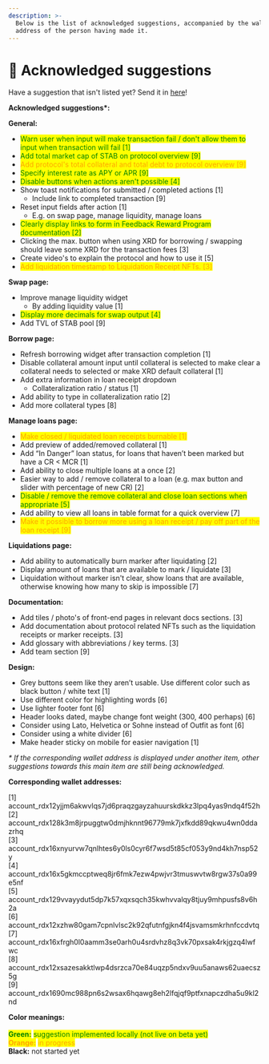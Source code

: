 ```yaml
---
description: >-
  Below is the list of acknowledged suggestions, accompanied by the wallet
  address of the person having made it.
---
```


# 🤝 Acknowledged suggestions

Have a suggestion that isn't listed yet? Send it in [here](https://docs.google.com/forms/d/e/1FAIpQLSclpVFo6XX\_MQsLKIul7UzARzdwcfiUeonHDB8X6jU4iqVTiw/viewform)!

**Acknowledged suggestions\*:**

**General:**

* <mark style="color:green;">Warn user when input will make transaction fail / don't allow them to input when transaction will fail \[1]</mark>
* <mark style="color:green;">Add total market cap of STAB on protocol overview \[9]</mark>
* <mark style="color:orange;">Add protocol's total collateral and total debt to protocol overview \[9]</mark>
* <mark style="color:green;">Specify interest rate as APY or APR \[9]</mark>
* <mark style="color:green;">Disable buttons when actions aren't possible \[4]</mark>
* Show toast notifications for submitted / completed actions \[1]
  * Include link to completed transaction \[9]
* Reset input fields after action \[1]
  * E.g. on swap page, manage liquidity, manage loans
* <mark style="color:green;">Clearly display links to form in Feedback Reward Program documentation \[2]</mark>
* Clicking the max. button when using XRD for borrowing / swapping should leave some XRD for the transaction fees \[3]
* Create video's to explain the protocol and how to use it \[5]
* <mark style="color:orange;">Add liquidation timestamp to Liquidation Receipt NFTs. \[3]</mark>

**Swap page:**

* Improve manage liquidity widget
  * By adding liquidity value \[1]
* <mark style="color:green;">Display more decimals for swap output \[4]</mark>
* Add TVL of STAB pool \[9]

**Borrow page:**

* Refresh borrowing widget after transaction completion \[1]
* Disable collateral amount input until collateral is selected to make clear a collateral needs to selected or make XRD default collateral \[1]
* Add extra information in loan receipt dropdown
  * Collateralization ratio / status \[1]
* Add ability to type in collateralization ratio \[2]
* Add more collateral types \[8]

**Manage loans page:**

* <mark style="color:orange;">Make closed / liquidated loan receipts burnable \[1]</mark>
* Add preview of added/removed collateral \[1]
* Add “In Danger” loan status, for loans that haven’t been marked but have a CR < MCR \[1]
* Add ability to close multiple loans at a once \[2]
* Easier way to add / remove collateral to a loan (e.g. max button and slider with percentage of new CR) \[2]
* <mark style="color:green;">Disable / remove the remove collateral and close loan sections when appropriate \[5]</mark>
* Add ability to view all loans in table format for a quick overview \[7]
* <mark style="color:orange;">Make it possible to borrow more using a loan receipt / pay off part of the loan receipt \[9]</mark>

**Liquidations page:**

* Add ability to automatically burn marker after liquidating \[2]
* Display amount of loans that are available to mark / liquidate \[3]
* Liquidation without marker isn't clear, show loans that are available, otherwise knowing how many to skip is impossible \[7]

**Documentation:**

* Add tiles / photo's of front-end pages in relevant docs sections. \[3]
* Add documentation about protocol related NFTs such as the liquidation receipts or marker receipts. \[3]
* Add glossary with abbreviations / key terms. \[3]
* Add team section \[9]

**Design:**

* Grey buttons seem like they aren’t usable. Use different color such as black button / white text \[1]
* Use different color for highlighting words \[6]
* Use lighter footer font \[6]
* Header looks dated, maybe change font weight (300, 400 perhaps) \[6]
* Consider using Lato, Helvetica or Sohne instead of Outfit as font \[6]
* Consider using a white divider \[6]
* Make header sticky on mobile for easier navigation \[1]



_\* If the corresponding wallet address is displayed under another item, other suggestions towards this main item are still being acknowledged._



**Corresponding wallet addresses:**

\[1]  account\_rdx12yjjm6akwvlqs7jd6praqzgayzahuurskdkkz3lpq4yas9ndq4f52h\
\[2] account\_rdx128k3m8jrpuggtw0dmjhknnt96779mk7jxfkdd89qkwu4wn0ddazrhq\
\[3] account\_rdx16xnyurvw7qnlhtes6y0ls0cyr6f7wsd5t85cf053y9nd4kh7nsp52y\
\[4] account\_rdx16x5gkmccptweq8jr6fmk7ezw4pwjvr3tmuswvtw8rgw37s0a99e5nf\
\[5] account\_rdx129vvayydut5dp7k57xqxsqch35kwhvvalqy8tjuy9mhpusfs8v6h2a\
\[6] account\_rdx12xzhw80gam7cpnlvlsc2k92qfutnfgjkn4f4jsvamsmkrhnfccdvtq\
\[7] account\_rdx16xfrgh0l0aamm3se0arh0u4srdvhz8q3vk70pxsak4rkjgzq4lwfwc\
\[8] account\_rdx12xsazesakktlwp4dsrzca70e84uqzp5ndxv9uu5anaws62uaecsz5g\
\[9] account\_rdx1690mc988pn6s2wsax6hqawg8eh2lfqjqf9ptfxnapczdha5u9kl2nd



**Color meanings:**\
\
<mark style="color:green;">**Green:**</mark> <mark style="color:green;"></mark><mark style="color:green;">suggestion implemented locally (not live on beta yet)</mark>\
<mark style="color:orange;">**Orange:**</mark> <mark style="color:orange;"></mark><mark style="color:orange;">in progress</mark>\
**Black:** not started yet
